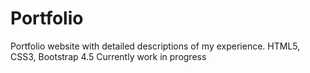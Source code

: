 # Portfolio
Portfolio website with detailed descriptions of my experience. 
HTML5, CSS3, Bootstrap 4.5 
Currently work in progress
